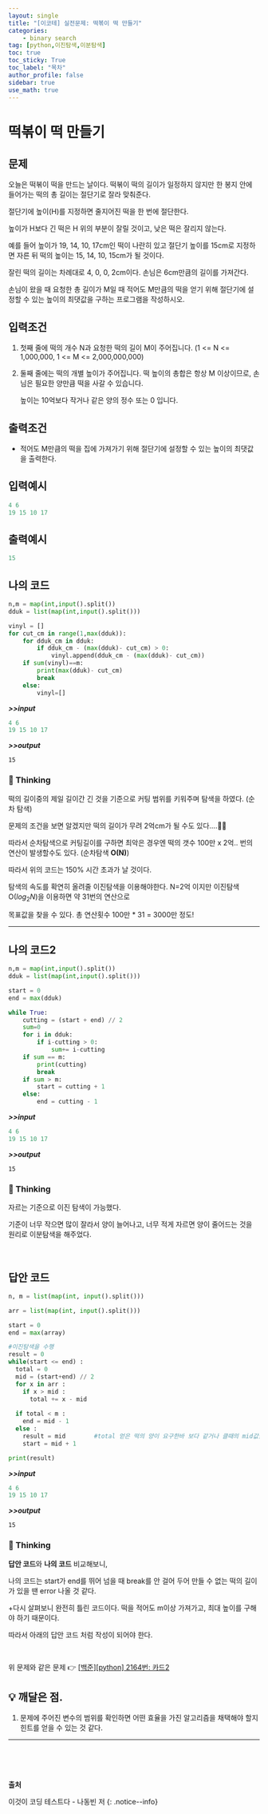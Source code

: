 ```yaml
---
layout: single
title: "[이코테] 실전문제: 떡볶이 떡 만들기"
categories: 
    - binary search
tag: [python,이진탐색,이분탐색]
toc: true
toc_sticky: True
toc_label: "목차"
author_profile: false
sidebar: true
use_math: true 
---
```


# 떡볶이 떡 만들기

## 문제

오늘은 떡볶이 떡을 만드는 날이다. 떡볶이 떡의 길이가 일정하지 않지만 한 봉지 안에 들어가는 떡의 총 길이는 절단기로 잘라 맞춰준다.

절단기에 높이(H)를 지정하면 줄지어진 떡을 한 번에 절단한다. 

높이가 H보다 긴 떡은 H 위의 부분이 잘릴 것이고, 낮은 떡은 잘리지 않는다.

예를 들어 높이가 19, 14, 10, 17cm인 떡이 나란히 있고 절단기 높이를 15cm로 지정하면 자른 뒤 떡의 높이는 15, 14, 10, 15cm가 될 것이다.

잘린 떡의 길이는 차례대로 4, 0, 0, 2cm이다. 손님은 6cm만큼의 길이를 가져간다.

손님이 왔을 때 요청한 총 길이가 M일 때 적어도 M만큼의 떡을 얻기 위해 절단기에 설정할 수 있는 높이의 최댓값을 구하는 프로그램을 작성하시오.

## 입력조건

1. 첫째 줄에 떡의 개수 N과 요청한 떡의 길이 M이 주어집니다. (1 <= N <= 1,000,000, 1 <= M <= 2,000,000,000)

2. 둘째 줄에는 떡의 개별 높이가 주어집니다. 떡 높이의 총합은 항상 M 이상이므로, 손님은 필요한 양만큼 떡을 사갈 수 있습니다. 

   높이는 10억보다 작거나 같은 양의 정수 또는 0 입니다.

## 출력조건

- 적어도 M만큼의 떡을 집에 가져가기 위해 절단기에 설정할 수 있는 높이의 최댓값을 출력한다.

## 입력예시

```python
4 6
19 15 10 17
```

## 출력예시

```python
15
```



## 나의 코드

```python
n,m = map(int,input().split())
dduk = list(map(int,input().split()))

vinyl = []
for cut_cm in range(1,max(dduk)):
    for dduk_cm in dduk:
        if dduk_cm - (max(dduk)- cut_cm) > 0:
            vinyl.append(dduk_cm - (max(dduk)- cut_cm))
    if sum(vinyl)==m:
        print(max(dduk)- cut_cm)
        break
    else:
        vinyl=[]
```

***>>input***

```python
4 6
19 15 10 17
```

***>>output***

```
15
```

### 🌝 Thinking

떡의 길이중의 제일 길이간 긴 것을 기준으로 커팅 범위를 키워주며 탐색을 하였다. (순차 탐색)

문제의 조건을 보면 알겠지만 떡의 길이가 무려 2억cm가 될 수도 있다....🤦‍♂️

따라서 순차탐색으로 커팅길이를 구하면 최악은 경우엔 떡의 갯수 100만 x 2억.. 번의 연산이 발생할수도 있다. (순차탐색 **O(N)**)

따라서 위의 코드는 150% 시간 초과가 날 것이다.

탐색의 속도를 확연히 올려줄 이진탐색을 이용해야한다. N=2억 이지만 이진탐색 O($log_2 N$)을 이용하면 약 31번의 연산으로

목표값을 찾을 수 있다. 총 연산횟수 100만 * 31 = 3000만 정도!

---

## 나의 코드2

```python
n,m = map(int,input().split())
dduk = list(map(int,input().split()))

start = 0
end = max(dduk)

while True:
    cutting = (start + end) // 2
    sum=0
    for i in dduk:
        if i-cutting > 0:
            sum+= i-cutting
    if sum == m:
        print(cutting)
        break
    if sum > m:
        start = cutting + 1
    else:
        end = cutting - 1 
```

***>>input***

```python
4 6
19 15 10 17
```

***>>output***

```
15
```

### 🌝 Thinking

자르는 기준으로 이진 탐색이 가능했다. 

기준이 너무 작으면 많이 잘라서 양이 늘어나고, 너무 적게 자르면 양이 줄어드는 것을 원리로 이분탐색을 해주었다.



<br/>

## 답안 코드

```python
n, m = list(map(int, input().split()))

arr = list(map(int, input().split()))

start = 0
end = max(array)

#이진탐색을 수행
result = 0
while(start <= end) :
  total = 0
  mid = (start+end) // 2
  for x in arr :
    if x > mid :
      total += x - mid
  
  if total < m :
    end = mid - 1
  else :
    result = mid        #total 얻은 떡의 양이 요구한바 보다 같거나 클때의 mid값을 계속 갱신해서 result에 저장
    start = mid + 1

print(result)
```

***>>input***

```python
4 6
19 15 10 17
```

***>>output***

```
15
```



### 🌝 Thinking

**답안 코드**와 **나의 코드** 비교해보니,

나의 코드는 start가 end를 뛰어 넘을 때 break를 안 걸어 두어 만들 수 없는 떡의 길이가 있을 땐  error 나올 것 같다.

+다시 살펴보니 완전히 틀린 코드이다. 떡을 적어도 m이상 가져가고,  최대 높이를 구해야 하기 때문이다.

따라서 아래의 답안 코드 처럼 작성이 되어야 한다.

<br/>

위 문제와 같은 문제 👉 [[백준][python] 2164번: 카드2](https://www.acmicpc.net/problem/2805)



## 💡 깨달은 점.

1.  문제에 주어진 변수의 범위를 확인하면 어떤 효율을 가진 알고리즘을 채택해야 할지 힌트를 얻을 수 있는 것 같다.


---
<br/>

<br/>

<br/>

**출처**

이것이 코딩 테스트다 - 나동빈 저
{: .notice--info} 
